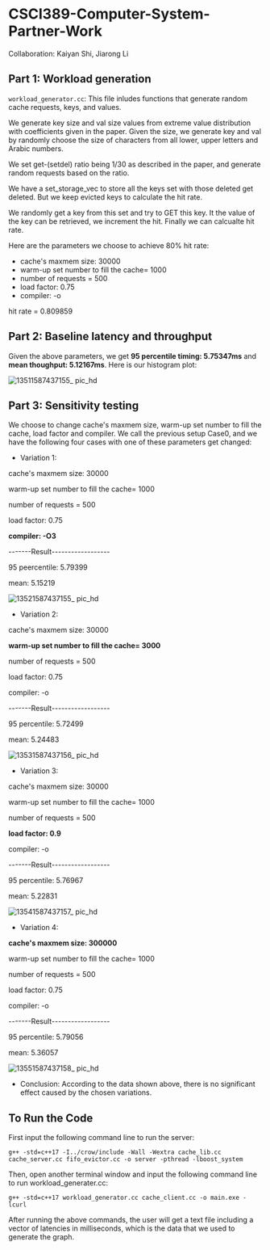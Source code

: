 # CSCI389-Computer-System-Partner-Work
Collaboration: Kaiyan Shi, Jiarong Li

## Part 1: Workload generation
`workload_generator.cc`: This file inludes functions that generate random cache requests, keys, and values. 

We generate key size and val size values from extreme value distribution with coefficients given in the paper. Given the size, we generate key and val by randomly choose the size of characters from all lower, upper letters and Arabic numbers.

We set get-(setdel) ratio being 1/30 as described in the paper, and generate random requests based on the ratio. 

We have a set_storage_vec to store all the keys set with those deleted get deleted. But we keep evicted keys to calculate the hit rate.

We randomly get a key from this set and try to GET this key. It the value of the key can be retrieved, we increment the hit. Finally we can calcualte hit rate.

Here are the parameters we choose to achieve 80% hit rate:

+ cache's maxmem size: 30000
+ warm-up set number to fill the cache= 1000
+ number of requests = 500
+ load factor: 0.75
+ compiler: -o

hit rate = 0.809859

## Part 2: Baseline latency and throughput

Given the above parameters, we get **95 percentile timing: 5.75347ms** and **mean thoughput: 5.12167ms**. Here is our histogram plot:

![13511587437155_ pic_hd](https://user-images.githubusercontent.com/43858610/79820365-e74dc280-8340-11ea-8faf-c9ae001ca25f.jpg)


## Part 3: Sensitivity testing

We choose to change cache's maxmem size, warm-up set number to fill the cache,  load factor and compiler. We call the previous setup Case0, and we have the following four cases with one of these parameters get changed:

+ Variation 1:

cache's maxmem size: 30000

warm-up set number to fill the cache= 1000

number of requests = 500

load factor: 0.75

**compiler: -O3**

-------Result------------------

95 peercentile: 5.79399

mean: 5.15219


![13521587437155_ pic_hd](https://user-images.githubusercontent.com/43858610/79820397-f92f6580-8340-11ea-8318-c4007a586be3.jpg)

+ Variation 2:

cache's maxmem size: 30000

**warm-up set number to fill the cache= 3000**

number of requests = 500

load factor: 0.75

compiler: -o

-------Result------------------

95 percentile: 5.72499

mean: 5.24483

![13531587437156_ pic_hd](https://user-images.githubusercontent.com/43858610/79820404-ffbddd00-8340-11ea-8370-420406787971.jpg)

+ Variation 3:

cache's maxmem size: 30000

warm-up set number to fill the cache= 1000

number of requests = 500

**load factor: 0.9**

compiler: -o

-------Result------------------

95 percentile: 5.76967

mean: 5.22831

![13541587437157_ pic_hd](https://user-images.githubusercontent.com/43858610/79820420-08161800-8341-11ea-8701-bb574b4ab2d2.jpg)

+ Variation 4:

**cache's maxmem size: 300000**

warm-up set number to fill the cache= 1000

number of requests = 500

load factor: 0.75

compiler: -o

-------Result------------------

95 percentile: 5.79056

mean: 5.36057

![13551587437158_ pic_hd](https://user-images.githubusercontent.com/43858610/79820431-0ea48f80-8341-11ea-98bf-a58f3cea542f.jpg)

+ Conclusion: According to the data shown above, there is no significant effect caused by the chosen variations.

## To Run the Code

First input the following command line to run the server:

`g++ -std=c++17 -I../crow/include -Wall -Wextra cache_lib.cc cache_server.cc fifo_evictor.cc -o server -pthread -lboost_system`

Then, open another terminal window and input the following command line to run workload_generater.cc:

`g++ -std=c++17 workload_generator.cc cache_client.cc -o main.exe -lcurl`

After running the above commands, the user will get a text file including a vector of latencies in milliseconds, which is the data that we used to generate the graph.
